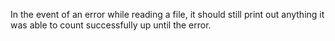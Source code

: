 In the event of an error while reading a file, it should still print out
anything it was able to count successfully up until the error.
